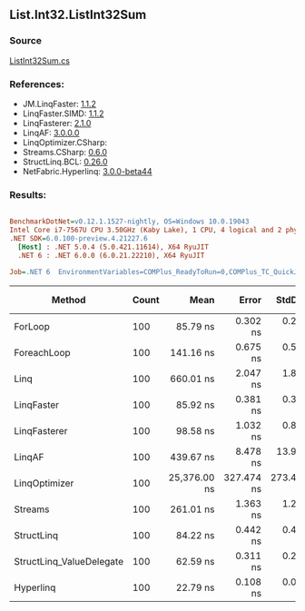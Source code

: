 ﻿## List.Int32.ListInt32Sum

### Source
[ListInt32Sum.cs](../LinqBenchmarks/List/Int32/ListInt32Sum.cs)

### References:
- JM.LinqFaster: [1.1.2](https://www.nuget.org/packages/JM.LinqFaster/1.1.2)
- LinqFaster.SIMD: [1.1.2](https://www.nuget.org/packages/LinqFaster.SIMD/1.0.3)
- LinqFasterer: [2.1.0](https://www.nuget.org/packages/LinqFasterer/2.1.0)
- LinqAF: [3.0.0.0](https://www.nuget.org/packages/LinqAF/3.0.0.0)
- LinqOptimizer.CSharp: [](https://www.nuget.org/packages/LinqOptimizer.CSharp/)
- Streams.CSharp: [0.6.0](https://www.nuget.org/packages/Streams.CSharp/0.6.0)
- StructLinq.BCL: [0.26.0](https://www.nuget.org/packages/StructLinq/0.26.0)
- NetFabric.Hyperlinq: [3.0.0-beta44](https://www.nuget.org/packages/NetFabric.Hyperlinq/3.0.0-beta44)

### Results:
``` ini

BenchmarkDotNet=v0.12.1.1527-nightly, OS=Windows 10.0.19043
Intel Core i7-7567U CPU 3.50GHz (Kaby Lake), 1 CPU, 4 logical and 2 physical cores
.NET SDK=6.0.100-preview.4.21227.6
  [Host] : .NET 5.0.4 (5.0.421.11614), X64 RyuJIT
  .NET 6 : .NET 6.0.0 (6.0.21.22210), X64 RyuJIT

Job=.NET 6  EnvironmentVariables=COMPlus_ReadyToRun=0,COMPlus_TC_QuickJitForLoops=1,COMPlus_TieredPGO=1  Runtime=.NET 6.0  

```
|                   Method | Count |         Mean |      Error |     StdDev |  Ratio | RatioSD |  Gen 0 | Gen 1 | Gen 2 | Allocated |
|------------------------- |------ |-------------:|-----------:|-----------:|-------:|--------:|-------:|------:|------:|----------:|
|                  ForLoop |   100 |     85.79 ns |   0.302 ns |   0.268 ns |   1.00 |    0.00 |      - |     - |     - |         - |
|              ForeachLoop |   100 |    141.16 ns |   0.675 ns |   0.598 ns |   1.65 |    0.01 |      - |     - |     - |         - |
|                     Linq |   100 |    660.01 ns |   2.047 ns |   1.815 ns |   7.69 |    0.03 | 0.0191 |     - |     - |      40 B |
|               LinqFaster |   100 |     85.92 ns |   0.381 ns |   0.356 ns |   1.00 |    0.00 |      - |     - |     - |         - |
|             LinqFasterer |   100 |     98.58 ns |   1.032 ns |   0.862 ns |   1.15 |    0.01 | 0.2027 |     - |     - |     424 B |
|                   LinqAF |   100 |    439.67 ns |   8.478 ns |  13.930 ns |   5.20 |    0.24 |      - |     - |     - |         - |
|            LinqOptimizer |   100 | 25,376.00 ns | 327.474 ns | 273.455 ns | 295.73 |    3.19 | 8.0566 |     - |     - |  17,017 B |
|                  Streams |   100 |    261.01 ns |   1.363 ns |   1.275 ns |   3.04 |    0.02 | 0.0992 |     - |     - |     208 B |
|               StructLinq |   100 |     84.22 ns |   0.442 ns |   0.413 ns |   0.98 |    0.00 | 0.0153 |     - |     - |      32 B |
| StructLinq_ValueDelegate |   100 |     62.59 ns |   0.311 ns |   0.243 ns |   0.73 |    0.00 |      - |     - |     - |         - |
|                Hyperlinq |   100 |     22.79 ns |   0.108 ns |   0.096 ns |   0.27 |    0.00 |      - |     - |     - |         - |
